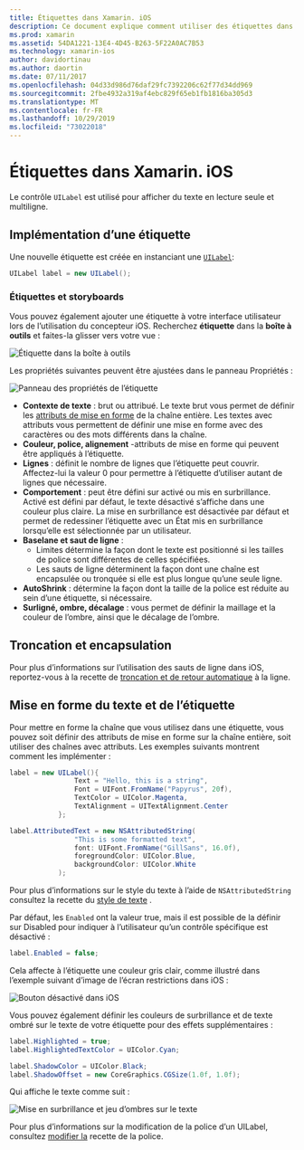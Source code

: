 ```yaml
---
title: Étiquettes dans Xamarin. iOS
description: Ce document explique comment utiliser des étiquettes dans Xamarin. iOS. Il décrit comment créer des étiquettes par programmation et avec le concepteur iOS.
ms.prod: xamarin
ms.assetid: 54DA1221-13E4-4D45-B263-5F22A0AC7B53
ms.technology: xamarin-ios
author: davidortinau
ms.author: daortin
ms.date: 07/11/2017
ms.openlocfilehash: 04d33d986d76daf29fc7392206c62f77d34dd969
ms.sourcegitcommit: 2fbe4932a319af4ebc829f65eb1fb1816ba305d3
ms.translationtype: MT
ms.contentlocale: fr-FR
ms.lasthandoff: 10/29/2019
ms.locfileid: "73022018"
---
```

# <a name="labels-in-xamarinios"></a>Étiquettes dans Xamarin. iOS

Le contrôle `UILabel` est utilisé pour afficher du texte en lecture seule et multiligne.

## <a name="implementing-a-label"></a>Implémentation d’une étiquette

Une nouvelle étiquette est créée en instanciant une [`UILabel`](xref:UIKit.UILabel):

```csharp
UILabel label = new UILabel();
```

### <a name="labels-and-storyboards"></a>Étiquettes et storyboards

Vous pouvez également ajouter une étiquette à votre interface utilisateur lors de l’utilisation du concepteur iOS. Recherchez **étiquette** dans la **boîte à outils** et faites-la glisser vers votre vue :

![Étiquette dans la boîte à outils](labels-images/image3.png)

Les propriétés suivantes peuvent être ajustées dans le panneau Propriétés :

![Panneau des propriétés de l’étiquette](labels-images/image2.png)

- **Contexte de texte** : brut ou attribué. Le texte brut vous permet de définir les [attributs de mise en forme](#Formatting_Text_and_Label) de la chaîne entière. Les textes avec attributs vous permettent de définir une mise en forme avec des caractères ou des mots différents dans la chaîne.
- **Couleur, police, alignement** -attributs de mise en forme qui peuvent être appliqués à l’étiquette.
- **Lignes** : définit le nombre de lignes que l’étiquette peut couvrir. Affectez-lui la valeur 0 pour permettre à l’étiquette d’utiliser autant de lignes que nécessaire.
- **Comportement** : peut être défini sur activé ou mis en surbrillance. Activé est défini par défaut, le texte désactivé s’affiche dans une couleur plus claire. La mise en surbrillance est désactivée par défaut et permet de redessiner l’étiquette avec un État mis en surbrillance lorsqu’elle est sélectionnée par un utilisateur.
- **Baselane et saut de ligne** :
  - Limites détermine la façon dont le texte est positionné si les tailles de police sont différentes de celles spécifiées.
  - Les sauts de ligne déterminent la façon dont une chaîne est encapsulée ou tronquée si elle est plus longue qu’une seule ligne.
- **AutoShrink** : détermine la façon dont la taille de la police est réduite au sein d’une étiquette, si nécessaire.
- **Surligné, ombre, décalage** : vous permet de définir la maillage et la couleur de l’ombre, ainsi que le décalage de l’ombre.

## <a name="truncating-and-wrapping"></a>Troncation et encapsulation

Pour plus d’informations sur l’utilisation des sauts de ligne dans iOS, reportez-vous à la recette de [troncation et de retour automatique](https://github.com/xamarin/recipes/tree/master/Recipes/ios/standard_controls/labels/uilabel-truncate-wrap-text) à la ligne.

<a name="Formatting_Text_and_Label"/>

## <a name="formatting-text-and-label"></a>Mise en forme du texte et de l’étiquette

Pour mettre en forme la chaîne que vous utilisez dans une étiquette, vous pouvez soit définir des attributs de mise en forme sur la chaîne entière, soit utiliser des chaînes avec attributs. Les exemples suivants montrent comment les implémenter :

```csharp
label = new UILabel(){
                Text = "Hello, this is a string",
                Font = UIFont.FromName("Papyrus", 20f),
                TextColor = UIColor.Magenta,
                TextAlignment = UITextAlignment.Center
            };
```

```csharp
label.AttributedText = new NSAttributedString(
                "This is some formatted text",
                font: UIFont.FromName("GillSans", 16.0f),
                foregroundColor: UIColor.Blue,
                backgroundColor: UIColor.White
            );
```

Pour plus d’informations sur le style du texte à l’aide de `NSAttributedString` consultez la recette du [style de texte](https://github.com/xamarin/recipes/tree/master/Recipes/ios/standard_controls/text_field/style_text) .

Par défaut, les `Enabled` ont la valeur true, mais il est possible de la définir sur Disabled pour indiquer à l’utilisateur qu’un contrôle spécifique est désactivé :

```csharp
label.Enabled = false;
```

Cela affecte à l’étiquette une couleur gris clair, comme illustré dans l’exemple suivant d’image de l’écran restrictions dans iOS :

![Bouton désactivé dans iOS](labels-images/image1.png)

Vous pouvez également définir les couleurs de surbrillance et de texte ombré sur le texte de votre étiquette pour des effets supplémentaires :

```csharp
label.Highlighted = true;
label.HighlightedTextColor = UIColor.Cyan;

label.ShadowColor = UIColor.Black;
label.ShadowOffset = new CoreGraphics.CGSize(1.0f, 1.0f);
```

Qui affiche le texte comme suit :

![Mise en surbrillance et jeu d’ombres sur le texte](labels-images/image4.png)

Pour plus d’informations sur la modification de la police d’un UILabel, consultez [modifier la](https://github.com/xamarin/recipes/tree/master/Recipes/ios/standard_controls/labels/change_the_font) recette de la police.
